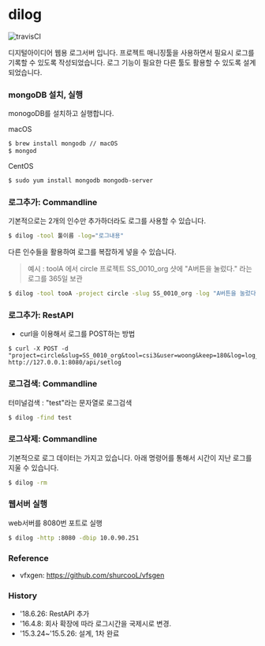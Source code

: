 # dilog

![travisCI](https://secure.travis-ci.org/digital-idea/dilog.png)

디지털아이디어 웹용 로그서버 입니다.
프로젝트 매니징툴을 사용하면서 필요시 로그를 기록할 수 있도록 작성되었습니다.
로그 기능이 필요한 다른 툴도 활용할 수 있도록 설계되었습니다.

### mongoDB 설치, 실행
monogoDB를 설치하고 실행합니다.

macOS
```bash
$ brew install mongodb // macOS
$ mongod
```

CentOS
```bash
$ sudo yum install mongodb mongodb-server
```

### 로그추가: Commandline
기본적으로는 2개의 인수만 추가하더라도 로그를 사용할 수 있습니다.

```bash
$ dilog -tool 툴이름 -log="로그내용"
```

다른 인수들을 활용하여 로그를 복잡하게 넣을 수 있습니다.

> 예시 : toolA 에서 circle 프로젝트 SS_0010_org 샷에 "A버튼을 눌렀다." 라는 로그를 365일 보관

```bash
$ dilog -tool tooA -project circle -slug SS_0010_org -log "A버튼을 눌렀다." -keep 365
```

### 로그추가: RestAPI
- curl을 이용해서 로그를 POST하는 방법

```
$ curl -X POST -d "project=circle&slug=SS_0010_org&tool=csi3&user=woong&keep=180&log=log_text" http://127.0.0.1:8080/api/setlog
```

### 로그검색: Commandline
터미널검색 : "test"라는 문자열로 로그검색

```bash
$ dilog -find test
```

### 로그삭제: Commandline
기본적으로 로그 데이터는 가지고 있습니다.
아래 명령어를 통해서 시간이 지난 로그를 지울 수 있습니다.

```bash
$ dilog -rm
```

### 웹서버 실행
web서버를 8080번 포트로 실행

```bash
$ dilog -http :8080 -dbip 10.0.90.251
```

### Reference
- vfxgen: https://github.com/shurcooL/vfsgen

### History
- '18.6.26: RestAPI 추가
- '16.4.8: 회사 확장에 따라 로그시간을 국제시로 변경.
- '15.3.24~'15.5.26: 설계, 1차 완료


